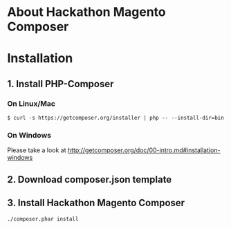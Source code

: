 # About Hackathon Magento Composer



# Installation

## 1. Install PHP-Composer

### On Linux/Mac

```
$ curl -s https://getcomposer.org/installer | php -- --install-dir=bin
```

### On Windows
Please take a look at http://getcomposer.org/doc/00-intro.md#installation-windows

## 2. Download composer.json template


## 3. Install Hackathon Magento Composer

```
./composer.phar install
```
